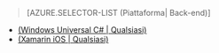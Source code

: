 > [AZURE.SELECTOR-LIST (Piattaforma| Back-end)]
- [(Windows Universal C# | Qualsiasi)](../articles/app-service-mobile-windows-store-dotnet-get-started-offline-data-preview.md)
- [(Xamarin iOS | Qualsiasi)](../articles/app-service-mobile-xamarin-ios-get-started-offline-data-preview.md)

<!--HONumber=52-->
